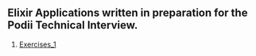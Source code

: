 ## Elixir Applications written in preparation for the Podii Technical Interview.

1. [Exercises_1](https://github.com/AndrewMbugua/Elixir-Apps/tree/master/Exercises/Exercise_1)

